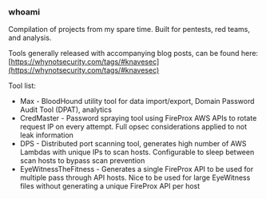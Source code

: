 ### whoami

Compilation of projects from my spare time. Built for pentests, red teams, and analysis. 

Tools generally released with accompanying blog posts, can be found here: [https://whynotsecurity.com/tags/#knavesec](https://whynotsecurity.com/tags/#knavesec)


Tool list:

* Max - BloodHound utility tool for data import/export, Domain Password Audit Tool (DPAT), analytics
* CredMaster - Password spraying tool using FireProx AWS APIs to rotate request IP on every attempt. Full opsec considerations applied to not leak information
* DPS - Distributed port scanning tool, generates high number of AWS Lambdas with unique IPs to scan hosts. Configurable to sleep between scan hosts to bypass scan prevention
* EyeWitnessTheFitness - Generates a single FireProx API to be used for multiple pass through API hosts. Nice to be used for large EyeWitness files without generating a unique FireProx API per host
